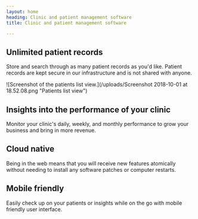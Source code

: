 ```yaml
---
layout: home
heading: Clinic and patient management software
title: Clinic and patient management software

---
```

## Unlimited patient records

Store and search through as many patient records as you'd like. Patient records are kept secure in our infrastructure and is not shared with anyone.

![Screenshot of the patients list view.](/uploads/Screenshot 2018-10-01 at 18.52.08.png "Patients list view")

## Insights into the performance of your clinic

Monitor your clinic's daily, weekly, and monthly performance to grow your business and bring in more revenue.

## Cloud native

Being in the web means that you will receive new features atomically without needing to install any software patches or computer restarts.

## Mobile friendly

Easily check up on your patients or insights while on the go with mobile friendly user interface.